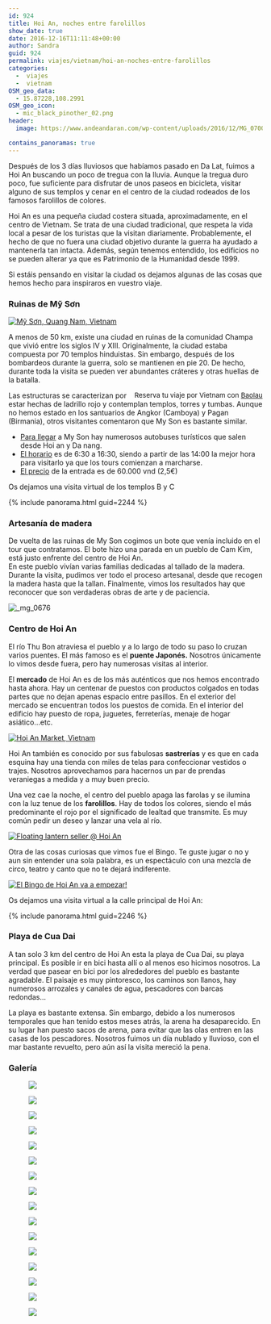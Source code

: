 ```yaml
---
id: 924
title: Hoi An, noches entre farolillos
show_date: true
date: 2016-12-16T11:11:48+00:00
author: Sandra
guid: 924
permalink: viajes/vietnam/hoi-an-noches-entre-farolillos
categories:
  -  viajes
  -  vietnam
OSM_geo_data:
  - 15.87228,108.2991
OSM_geo_icon:
  - mic_black_pinother_02.png
header:
  image: https://www.andeandaran.com/wp-content/uploads/2016/12/MG_0700.jpg

contains_panoramas: true
---
```


Después de los 3 días lluviosos que habíamos pasado en Da Lat, fuimos a Hoi An buscando un poco de tregua con la lluvia. Aunque la tregua duro poco, fue suficiente para disfrutar de unos paseos en bicicleta, visitar alguno de sus templos y cenar en el centro de la ciudad rodeados de los famosos farolillos de colores.



Hoi An es una pequeña ciudad costera situada, aproximadamente, en el centro de Vietnam. Se trata de una ciudad tradicional, que respeta la vida local a pesar de los turistas que la visitan diariamente. Probablemente, el hecho de que no fuera una ciudad objetivo durante la guerra ha ayudado a mantenerla tan intacta. Además, según tenemos entendido, los edificios no se pueden alterar ya que es Patrimonio de la Humanidad desde 1999.



Si estáis pensando en visitar la ciudad os dejamos algunas de las cosas que hemos hecho para inspiraros en vuestro viaje.<!--more-->


### Ruinas de Mỹ Sơn


[<img src="https://live.staticflickr.com/412/30745540194_3663102b4e_c.jpg" alt="Mỹ Sơn, Quang Nam, Vietnam" />](https://www.flickr.com/photos/sitoo/30745540194/)


A menos de 50 km, existe una ciudad en ruinas de la comunidad Champa que vivió entre los siglos IV y XIII. Originalmente, la ciudad estaba compuesta por 70 templos hinduistas. Sin embargo, después de los bombardeos durante la guerra, solo se mantienen en pie 20. De hecho, durante toda la visita se pueden ver abundantes cráteres y otras huellas de la batalla.

<!-- Start shortcoder -->

<div id="baolau" style="text-align:center;float: right; margin-left: 15px;">
<span style="font-size: 10pt;">Reserva tu viaje por Vietnam con <a href="https://www.baolau.vn/?source=andeandaran" target="_blank">Baolau</a></span> 
</div><!-- End shortcoder v4.0.3-->

Las estructuras se caracterizan por estar hechas de ladrillo rojo y contemplan templos, torres y tumbas. Aunque no hemos estado en los santuarios de Angkor (Camboya) y Pagan (Birmania), otros visitantes comentaron que My Son es bastante similar.


<ul>
  <li>
    <span style="text-decoration: underline;">Para llegar</span> a My Son hay numerosos autobuses turísticos que salen desde Hoi an y Da nang.
  </li>
  <li>
    <span style="text-decoration: underline;">El horario</span> es de 6:30 a 16:30, siendo a partir de las 14:00 la mejor hora para visitarlo ya que los tours comienzan a marcharse.
  </li>
  <li>
    <span style="text-decoration: underline;">El precio</span> de la entrada es de 60.000 vnd (2,5€)
  </li>
</ul>


  Os dejamos una visita virtual de los templos B y C


{% include panorama.html guid=2244 %}

###     Artesanía de madera



  De vuelta de las ruinas de My Son cogimos un bote que venía incluido en el tour que contratamos. El bote hizo una parada en un pueblo de Cam Kim, está justo enfrente del centro de Hoi An.<br /> En este pueblo vivían varias familias dedicadas al tallado de la madera. Durante la visita, pudimos ver todo el proceso artesanal, desde que recogen la madera hasta que la tallan. Finalmente, vimos los resultados hay que reconocer que son verdaderas obras de arte y de paciencia.



  <img class="alignnone wp-image-989 size-wcbig" src="https://www.andeandaran.com/wp-content/uploads/2016/12/MG_0676-800x533.jpg" alt="_mg_0676"  />


###     Centro de Hoi An



  El río Thu Bon atraviesa el pueblo y a lo largo de todo su paso lo cruzan varios puentes. El más famoso es el <strong>puente Japonés.</strong> Nosotros únicamente lo vimos desde fuera, pero hay numerosas visitas al interior.



  El <strong>mercado</strong> de Hoi An es de los más auténticos que nos hemos encontrado hasta ahora. Hay un centenar de puestos con productos colgados en todas partes que no dejan apenas espacio entre pasillos. En el exterior del mercado se encuentran todos los puestos de comida. En el interior del edificio hay puesto de ropa, juguetes, ferreterías, menaje de hogar asiático...etc.



  <a href="https://www.flickr.com/photos/sitoo/31619162645/"><img src="https://live.staticflickr.com/109/31619162645_3932a9e590_c.jpg" alt="Hoi An Market, Vietnam"/></a>



  Hoi An también es conocido por sus fabulosas <strong>sastrerías</strong> y es que en cada esquina hay una tienda con miles de telas para confeccionar vestidos o trajes. Nosotros aprovechamos para hacernos un par de prendas veraniegas a medida y a muy buen precio.



  Una vez cae la noche, el centro del pueblo apaga las farolas y se ilumina con la luz tenue de los <strong>farolillos</strong>. Hay de todos los colores, siendo el más predominante el rojo por el significado de lealtad que transmite. Es muy común pedir un deseo y lanzar una vela al río.



  <a href="https://www.flickr.com/photos/sitoo/31600304346/in/dateposted/"><img src="https://live.staticflickr.com/529/31600304346_a4e7dc16ca_c.jpg" alt="Floating lantern seller @ Hoi An"  /></a>



  Otra de las cosas curiosas que vimos fue el Bingo. Te guste jugar o no y aun sin entender una sola palabra, es un espectáculo  con una mezcla de circo, teatro y canto que no te dejará indiferente.



  <a href="https://www.flickr.com/photos/sitoo/31281837450/in/dateposted/"><img src="https://live.staticflickr.com/339/31281837450_169a140425_c.jpg" alt="El Bingo de Hoi An va a empezar!"  /></a>



  Os dejamos una visita virtual a la calle principal de Hoi An:


{% include panorama.html guid=2246 %}

###     Playa de Cua Dai



  A tan solo 3 km del centro de Hoi An esta la playa de Cua Dai, su playa principal. Es posible ir en bici hasta allí o al menos eso hicimos nosotros. La verdad que pasear en bici por los alrededores del pueblo es bastante agradable. El paisaje es muy pintoresco, los caminos son llanos, hay numerosos arrozales y canales de agua, pescadores con barcas redondas...



  La playa es bastante extensa. Sin embargo, debido a los numerosos temporales que han tenido estos meses atrás, la arena ha desaparecido. En su lugar han puesto sacos de arena, para evitar que las olas entren en las casas de los pescadores. Nosotros fuimos un día nublado y lluvioso, con el mar bastante revuelto, pero aún así la visita mereció la pena.


###     Galería


<div id='gallery-18' class='gallery galleryid-924 gallery-columns-3 gallery-size-wcfixedheight'>
  <figure > 
  
  <div>
    <a href='https://www.andeandaran.com/wp-content/uploads/2016/12/MG_0671.jpg'><img src="https://www.andeandaran.com/wp-content/uploads/2016/12/MG_0671.jpg" /></a>
  </div></figure><figure > 
  
  <div>
    <a href='https://www.andeandaran.com/wp-content/uploads/2016/12/MG_0651.jpg'><img src="https://www.andeandaran.com/wp-content/uploads/2016/12/MG_0651.jpg" /></a>
  </div></figure><figure > 
  
  <div>
    <a href='https://www.andeandaran.com/wp-content/uploads/2016/12/MG_0642.jpg'><img src="https://www.andeandaran.com/wp-content/uploads/2016/12/MG_0642.jpg" /></a>
  </div></figure><figure > 
  
  <div>
    <a href='https://www.andeandaran.com/wp-content/uploads/2016/12/MG_0601.jpg'><img src="https://www.andeandaran.com/wp-content/uploads/2016/12/MG_0601.jpg" /></a>
  </div></figure><figure > 
  
  <div>
    <a href='https://www.andeandaran.com/wp-content/uploads/2016/12/MG_0589.jpg'><img src="https://www.andeandaran.com/wp-content/uploads/2016/12/MG_0589.jpg" /></a>
  </div></figure><figure > 
  
  <div>
    <a href='https://www.andeandaran.com/wp-content/uploads/2016/12/MG_0666.jpg'><img src="https://www.andeandaran.com/wp-content/uploads/2016/12/MG_0666.jpg" /></a>
  </div></figure><figure > 
  
  <div>
    <a href='https://www.andeandaran.com/wp-content/uploads/2016/12/MG_0678.jpg'><img src="https://www.andeandaran.com/wp-content/uploads/2016/12/MG_0678.jpg" /></a>
  </div></figure><figure > 
  
  <div>
    <a href='https://www.andeandaran.com/wp-content/uploads/2016/12/MG_0676.jpg'><img src="https://www.andeandaran.com/wp-content/uploads/2016/12/MG_0676.jpg" /></a>
  </div></figure><figure > 
  
  <div>
    <a href='https://www.andeandaran.com/wp-content/uploads/2016/12/MG_0700.jpg'><img src="https://www.andeandaran.com/wp-content/uploads/2016/12/MG_0700.jpg" /></a>
  </div></figure><figure > 
  
  <div>
    <a href='https://www.andeandaran.com/wp-content/uploads/2016/12/MG_0683.jpg'><img src="https://www.andeandaran.com/wp-content/uploads/2016/12/MG_0683.jpg" /></a>
  </div></figure><figure > 
  
  <div>
    <a href='https://www.andeandaran.com/wp-content/uploads/2016/12/MG_0750.jpg'><img src="https://www.andeandaran.com/wp-content/uploads/2016/12/MG_0750.jpg" /></a>
  </div></figure><figure > 
  
  <div>
    <a href='https://www.andeandaran.com/wp-content/uploads/2016/12/MG_0745.jpg'><img src="https://www.andeandaran.com/wp-content/uploads/2016/12/MG_0745.jpg" /></a>
  </div></figure><figure > 
  
  <div>
    <a href='https://www.andeandaran.com/wp-content/uploads/2016/12/MG_0742.jpg'><img src="https://www.andeandaran.com/wp-content/uploads/2016/12/MG_0742.jpg" /></a>
  </div></figure><figure > 
  
  <div>
    <a href='https://www.andeandaran.com/wp-content/uploads/2016/12/MG_0725.jpg'><img src="https://www.andeandaran.com/wp-content/uploads/2016/12/MG_0725.jpg" /></a>
  </div></figure><figure > 
  
  <div>
    <a href='https://www.andeandaran.com/wp-content/uploads/2016/12/MG_0722.jpg'><img src="https://www.andeandaran.com/wp-content/uploads/2016/12/MG_0722.jpg" /></a>
  </div></figure><figure > 
  
  <div>
    <a href='https://www.andeandaran.com/wp-content/uploads/2016/12/MG_0696.jpg'><img src="https://www.andeandaran.com/wp-content/uploads/2016/12/MG_0696.jpg" /></a>
  </div></figure>
</div>